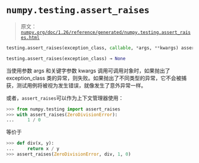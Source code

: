 # `numpy.testing.assert_raises`

> 原文：[`numpy.org/doc/1.26/reference/generated/numpy.testing.assert_raises.html`](https://numpy.org/doc/1.26/reference/generated/numpy.testing.assert_raises.html)

```py
testing.assert_raises(exception_class, callable, *args, **kwargs) assert_raises(exception_class)
```

```py
testing.assert_raises(exception_class) → None
```

当使用参数 args 和关键字参数 kwargs 调用可调用对象时，如果抛出了 exception_class 类的异常，则失败。如果抛出了不同类型的异常，它不会被捕获，测试用例将被视为发生错误，就像发生了意外异常一样。

或者，`assert_raises`可以作为上下文管理器使用：

```py
>>> from numpy.testing import assert_raises
>>> with assert_raises(ZeroDivisionError):
...     1 / 0 
```

等价于

```py
>>> def div(x, y):
...     return x / y
>>> assert_raises(ZeroDivisionError, div, 1, 0) 
```
